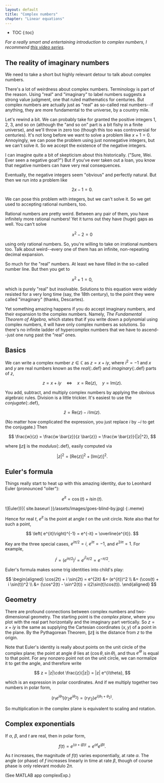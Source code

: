 ```yaml
---
layout: default
title: "Complex numbers"
chapter: "Linear equations"
---
```

* TOC
{:toc}

*For a really smart and entertaining introduction to complex numbers, I recommend [this video series](https://youtu.be/T647CGsuOVU).*

## The reality of imaginary numbers

We need to take a short but highly relevant detour to talk about complex numbers. 

There's a lot of weirdness about complex numbers. Terminology is part of the reason. Using "real" and "imaginary" to label numbers suggests a strong value judgment, one that ruled mathematics for centuries. But complex numbers are actually just as "real" as so-called real numbers--if anything, they are more fundamental to the universe, by a country mile. 

Let's rewind a bit. We can probably take for granted the positive integers 1, 2, 3, and so on (although the "and so on" part is a bit fishy in a finite universe), and we'll throw in zero too (though this too was controversial for centuries). It's not long before we want to solve a problem like $x+1=0$. Annoyingly, we can pose the problem using just nonnegative integers, but we can't solve it. So we accept the existence of the negative integers. 

I can imagine quite a bit of skepticism about this historically. ("Sure, Wei. Ever seen a negative goat?") But if you've ever taken out a loan, you know that negative numbers can have very real consequences. 

Eventually, the negative integers seem "obvious" and perfectly natural. But then we run into a problem like

$$
2x - 1 = 0.
$$

We can pose this problem with integers, but we can't solve it. So we get used to accepting rational numbers, too.

Rational numbers are pretty weird. Between any pair of them, you have infinitely more rational numbers! Yet it turns out they have (huge) gaps as well. You can't solve

$$
x^2 - 2 = 0
$$

using only rational numbers. So, you're willing to take on irrational numbers too. Talk about weird--every one of them has an infinite, non-repeating decimal expansion.  

So much for the "real" numbers. At least we have filled in the so-called number line. But then you get to

$$
x^2 + 1 = 0,
$$

which is purely "real" but insolvable. Solutions to this equation were widely resisted for a very long time (say, the 18th century), to the point they were called "imaginary" (thanks, Descartes). 

Yet something amazing happens if you do accept imaginary numbers, and their expansion to the complex numbers. Namely, *The Fundamental Theorem of Algebra*, which states that if you write down a polynomial using complex numbers, it will have only complex numbers as solutions. So there's no infinite ladder of hypercomplex numbers that we have to ascend--just one rung past the "real" ones. 

## Basics

We can write a complex number $z\in \mathbb{C}$ as $z=x+iy$, where $i^2=-1$ and $x$ and $y$ are real numbers known as the *real*{:.def} and *imaginary*{:.def} parts of $z$,

$$
z = x+iy \quad \Leftrightarrow \quad x = \text{Re}(z), \quad y = \text{Im}(z).
$$

You add, subtract, and multiply complex numbers by applying the obvious algebraic rules. Division is a little trickier. It's easiest to use the *conjugate*{:.def},

$$
\bar{z} =\text{Re}(z) - i \,\text{Im}(z).
$$

(No matter how complicated the expression, you just replace $i$ by $-i$ to get the conjugate.) Then 

$$ 
\frac{w}{z} = \frac{w \bar{z}}{z \bar{z}} = \frac{w \bar{z}}{|z|^2},
$$

where $\|z\|$ is the *modulus*{:.def}, easily computed via

$$
|z|^2 = [\text{Re}(z)]^2 + [\text{Im}(z)]^2.
$$

## Euler's formula


Things really start to heat up with this amazing identity, due to Leonhard Euler (pronounced "oiler"):

$$
e^{it} = \cos(t) + i \sin(t).
$$

![Euler]({{ site.baseurl }}/assets/images/goes-blind-by.jpg)
{:.meme}

Hence for real $t$, $e^{it}$ is the point at angle $t$ on the unit circle. Note also that for such a point,

$$ \left( e^{it}\right)^{-1} = e^{-it} = \overline{e^{it}}. $$

Key are the three special cases, $e^{i\pi/2} = i$, $e^{i\pi}=-1$, and $e^{2i\pi}=1$. For example,

$$
i^i = (e^{i\pi/2})^i = e^{i^2\pi/2} = e^{-\pi/2}.
$$

Euler's formula makes some trig identities into child's play:

$$
\begin{aligned}
\cos(2t) + i \sin(2t) = e^{2it} &= (e^{it})^2 \\
    &= (\cos(t) + i \sin(t))^2 \\
    &= (\cos^2(t) - \sin^2(t)) + i(2\sin(t)\cos(t)).
\end{aligned}
$$


## Geometry

There are profound connections between complex numbers and two-dimensional geometry. The starting point is the *complex plane*, where you plot with the real part horizontally and the imaginary part vertically. So $z=x+iy$ is the same as supplying the Cartesian coordinates $(x,y)$ of a point in the plane. By the Pythagorean Theorem, $\|z\|$ is the distance from $z$ to the origin. 

Note that Euler's identity is really about points on the unit circle of the complex plane; the point at angle $\theta$ lies at $(\cos \theta,\sin \theta)$, and thus $e^{i\theta}$ is equal to that point. For any nonzero point not on the unit circle, we can normalize it to get the angle, and therefore write

$$
z = |z|\cdot \frac{z}{|z|} = |z| e^{i\theta},
$$

which is an expression in polar coordinates. And if we multiply together two numbers in polar form,

$$
(r_1 e^{i\theta_1})(r_2 e^{i\theta_2}) = (r_1r_2) e^{i(\theta_1+\theta_2)}.
$$

So multiplication in the complex plane is equivalent to scaling and rotation. 

## Complex exponentials

If $\alpha$, $\beta$, and $t$ are real, then in polar form,

$$
f(t) = e^{(\alpha + i\beta)t} = e^{\alpha t} e^{i\beta t}.
$$

As $t$ increases, the magnitude of $f(t)$ varies exponentially, at rate $\alpha$. The angle (or phase) of $f$ increases linearly in time at rate $\beta$, though of course phase is only relevant modulo $2\pi$. 

(See MATLAB app complexExp.)
